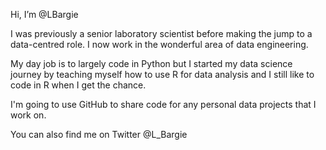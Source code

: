 Hi, I’m @LBargie

I was previously a senior laboratory scientist before making the jump to a data-centred role. I now work in the wonderful area of data engineering.

My day job is to largely code in Python but I started my data science journey by teaching myself how to use R for data analysis and I still like to code in R when I get the chance.

I'm going to use GitHub to share code for any personal data projects that I work on.

You can also find me on Twitter @L_Bargie

<!---
LBargie/LBargie is a ✨ special ✨ repository because its `README.md` (this file) appears on your GitHub profile.
You can click the Preview link to take a look at your changes.
--->
